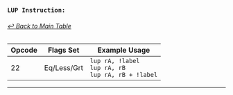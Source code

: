 ### `LUP Instruction:`
###### [↩ Back to Main Table](../README.md)

| Opcode | Flags Set    | Example Usage |
|--------|-------------|---------------|
| 22     | Eq/Less/Grt | `lup rA, !label` <br> `lup rA, rB` <br> `lup rA, rB + !label` |
---